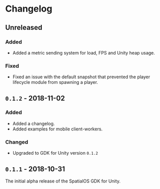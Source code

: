 # Changelog

## Unreleased

### Added

- Added a metric sending system for load, FPS and Unity heap usage.

### Fixed

- Fixed an issue with the default snapshot that prevented the player lifecycle module from spawning a player.

## `0.1.2` - 2018-11-02

### Added

- Added a changelog.
- Added examples for mobile client-workers.

### Changed

- Upgraded to GDK for Unity version `0.1.2`

## `0.1.1` - 2018-10-31

The initial alpha release of the SpatialOS GDK for Unity.
